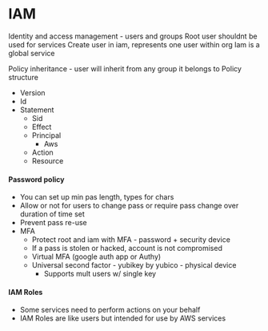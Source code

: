 # IAM

Identity and access management - users and groups
Root user shouldnt be used for services
Create user in iam, represents one user within org
Iam is a global service  

Policy inheritance - user will inherit from any group it belongs to
Policy structure 
- Version
- Id
- Statement
	- Sid
	- Effect
	- Principal 
		- Aws
	- Action
	- Resource
#### Password policy 

- You can set up min pas length, types for chars
- Allow or not for users to change pass or require pass change over duration of time set
- Prevent pass re-use
- MFA
	- Protect root and iam with MFA - password + security device
	- If a pass is stolen or hacked, account is not compromised
	- Virtual MFA (google auth app or Authy)
	- Universal second factor - yubikey by yubico - physical device
		- Supports mult users w/ single key
#### IAM Roles

- Some services need to perform actions on your behalf
- IAM Roles are like users but intended for use by AWS services
